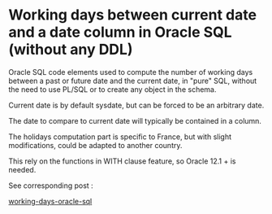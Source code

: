 # Working days between current date and a date column in Oracle SQL (without any DDL)

Oracle SQL code elements used to compute the number of working days between a past or future date and the current date, in "pure" SQL, without the need to use PL/SQL or to create any object in the schema.

Current date is by default sysdate, but can be forced to be an arbitrary date.

The date to compare to current date will typically be contained in a column.

The holidays computation part is specific to France, but with slight modifications, could be adapted to another country.

This rely on the functions in WITH clause feature, so Oracle 12.1 + is needed.

See corresponding post :

[working-days-oracle-sql](https://math-g.github.io/2018/12/10/working-days-oracle-sql.html)
